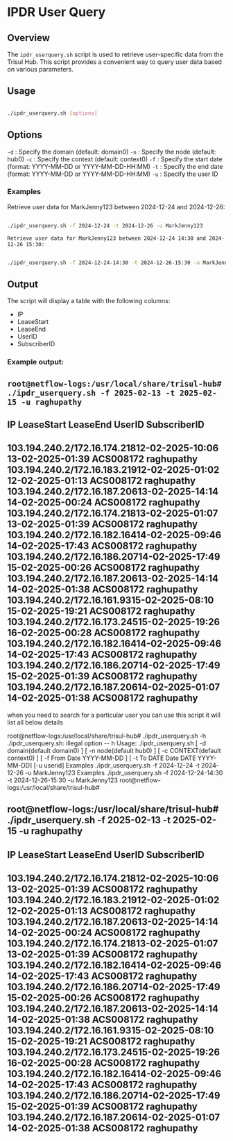 # IPDR User Query

## Overview

The `ipdr_userquery.sh` script is used to retrieve user-specific data from the Trisul Hub. This script provides a convenient way to query user data based on various parameters.

## Usage

```Bash

./ipdr_userquery.sh [options]
```

## Options

`-d` : Specify the domain (default: domain0)
`-n` : Specify the node (default: hub0)
`-c` : Specify the context (default: context0)
`-f` : Specify the start date (format: YYYY-MM-DD or YYYY-MM-DD-HH:MM)
`-t` : Specify the end date (format: YYYY-MM-DD or YYYY-MM-DD-HH:MM)
`-u` : Specify the user ID

### Examples

Retrieve user data for MarkJenny123 between 2024-12-24 and 2024-12-26:

```Bash

./ipdr_userquery.sh -f 2024-12-24 -t 2024-12-26 -u MarkJenny123
```

    Retrieve user data for MarkJenny123 between 2024-12-24 14:30 and 2024-12-26 15:30:

```Bash

./ipdr_userquery.sh -f 2024-12-24-14:30 -t 2024-12-26-15:30 -u MarkJenny123
```

## Output

The script will display a table with the following columns:

- IP
- LeaseStart
- LeaseEnd
- UserID
- SubscriberID

### Example output:

`root@netflow-logs:/usr/local/share/trisul-hub# ./ipdr_userquery.sh -f 2025-02-13 -t 2025-02-15 -u raghupathy`
------------------------------------------------------------------------------------------------------------------


IP                  LeaseStart               LeaseEnd                 UserID                        SubscriberID        
------------------------------------------------------------------------------------------------------------------
103.194.240.2/172.16.174.21812-02-2025-10:06         13-02-2025-01:39         ACS008172                     raghupathy          
103.194.240.2/172.16.183.21912-02-2025-01:02         12-02-2025-01:13         ACS008172                     raghupathy          
103.194.240.2/172.16.187.20613-02-2025-14:14         14-02-2025-00:24         ACS008172                     raghupathy          
103.194.240.2/172.16.174.21813-02-2025-01:07         13-02-2025-01:39         ACS008172                     raghupathy          
103.194.240.2/172.16.182.16414-02-2025-09:46         14-02-2025-17:43         ACS008172                     raghupathy          
103.194.240.2/172.16.186.20714-02-2025-17:49         15-02-2025-00:26         ACS008172                     raghupathy          
103.194.240.2/172.16.187.20613-02-2025-14:14         14-02-2025-01:38         ACS008172                     raghupathy          
103.194.240.2/172.16.161.9315-02-2025-08:10         15-02-2025-19:21         ACS008172                     raghupathy          
103.194.240.2/172.16.173.24515-02-2025-19:26         16-02-2025-00:28         ACS008172                     raghupathy          
103.194.240.2/172.16.182.16414-02-2025-09:46         14-02-2025-17:43         ACS008172                     raghupathy          
103.194.240.2/172.16.186.20714-02-2025-17:49         15-02-2025-01:39         ACS008172                     raghupathy          
103.194.240.2/172.16.187.20614-02-2025-01:07         14-02-2025-01:38         ACS008172                     raghupathy          
------------------------------------------------------------------------------------------------------------------



















































when you need to search for a particular user you can use this script  it will list all below details 


root@netflow-logs:/usr/local/share/trisul-hub# ./ipdr_userquery.sh -h
./ipdr_userquery.sh: illegal option -- h
Usage: ./ipdr_userquery.sh [ -d domain(default domain0) ] [ -n node(default hub0) ] [ -c CONTEXT(default context0) ]  [ -f From Date YYYY-MM-DD  ] [ -t To DATE Date DATE YYYY-MM-DD] [-u userid]
Examples  ./ipdr_userquery.sh -f 2024-12-24 -t 2024-12-26 -u MarkJenny123
Examples  ./ipdr_userquery.sh -f 2024-12-24-14:30 -t 2024-12-26-15:30  -u MarkJenny123
root@netflow-logs:/usr/local/share/trisul-hub# 


root@netflow-logs:/usr/local/share/trisul-hub# ./ipdr_userquery.sh -f 2025-02-13 -t 2025-02-15 -u raghupathy
------------------------------------------------------------------------------------------------------------------


IP                  LeaseStart               LeaseEnd                 UserID                        SubscriberID        
------------------------------------------------------------------------------------------------------------------
103.194.240.2/172.16.174.21812-02-2025-10:06         13-02-2025-01:39         ACS008172                     raghupathy          
103.194.240.2/172.16.183.21912-02-2025-01:02         12-02-2025-01:13         ACS008172                     raghupathy          
103.194.240.2/172.16.187.20613-02-2025-14:14         14-02-2025-00:24         ACS008172                     raghupathy          
103.194.240.2/172.16.174.21813-02-2025-01:07         13-02-2025-01:39         ACS008172                     raghupathy          
103.194.240.2/172.16.182.16414-02-2025-09:46         14-02-2025-17:43         ACS008172                     raghupathy          
103.194.240.2/172.16.186.20714-02-2025-17:49         15-02-2025-00:26         ACS008172                     raghupathy          
103.194.240.2/172.16.187.20613-02-2025-14:14         14-02-2025-01:38         ACS008172                     raghupathy          
103.194.240.2/172.16.161.9315-02-2025-08:10         15-02-2025-19:21         ACS008172                     raghupathy          
103.194.240.2/172.16.173.24515-02-2025-19:26         16-02-2025-00:28         ACS008172                     raghupathy          
103.194.240.2/172.16.182.16414-02-2025-09:46         14-02-2025-17:43         ACS008172                     raghupathy          
103.194.240.2/172.16.186.20714-02-2025-17:49         15-02-2025-01:39         ACS008172                     raghupathy          
103.194.240.2/172.16.187.20614-02-2025-01:07         14-02-2025-01:38         ACS008172                     raghupathy          
------------------------------------------------------------------------------------------------------------------
